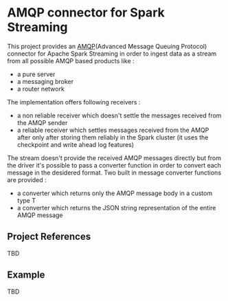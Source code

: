 # AMQP connector for Spark Streaming

This project provides an [AMQP](https://www.amqp.org/)(Advanced Message Queuing Protocol) connector for Apache Spark Streaming in order to ingest data as a stream from all possible AMQP based products like :

* a pure server
* a messaging broker
* a router network

The implementation offers following receivers :

* a non reliable receiver which doesn't settle the messages received from the AMQP sender 
* a reliable receiver which settles messages received from the AMQP after only after storing them reliably in the Spark cluster (it uses the checkpoint and write ahead log features)

The stream doesn't provide the received AMQP messages directly but from the driver it's possible to pass a converter function in order to convert each message in the desidered format. Two built in message converter functions are provided :

* a converter which returns only the AMQP message body in a custom type T
* a converter which returns the JSON string representation of the entire AMQP message

## Project References

TBD

## Example

TBD
